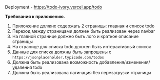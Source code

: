 Deployment - https://todo-ivory.vercel.app/todo

**Требования к приложению.**

1. Приложение должно содержать 2 страницы: главная и список todo
2. Переход между страницами должен быть реализован через navbar
3. На главной странице должно быть лого и краткое описание страницы
4. На странице для списка todo должен быть интерактивный список
5. Данные для списка должны быть запрошены с `https://jsonplaceholder.typicode.com/todos`
6. Должна быть реализована возможность добавления/изменения/удаления todo
7. Должна быть реализована пагинация без перезагрузки страницы

